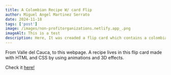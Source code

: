 ```yaml
---
title: A Colombian Recipe W/ card Flip
author: Miguel Angel Martinez Serrato
date: 2024-11-18
tags: ['post']
image: /images/non-profitorganizations.netlify.app_.png
imageAlt: This is a test
description: Here, It was creaded a flip card which contains a colombian recipe.
---
```

From Valle del Cauca, to this webpage. A recipe lives in this flip card made with HTML and CSS by using animations and 3D effects.

Check it <a href="https://recipe-card-miguelms017.netlify.app/">here!</a>